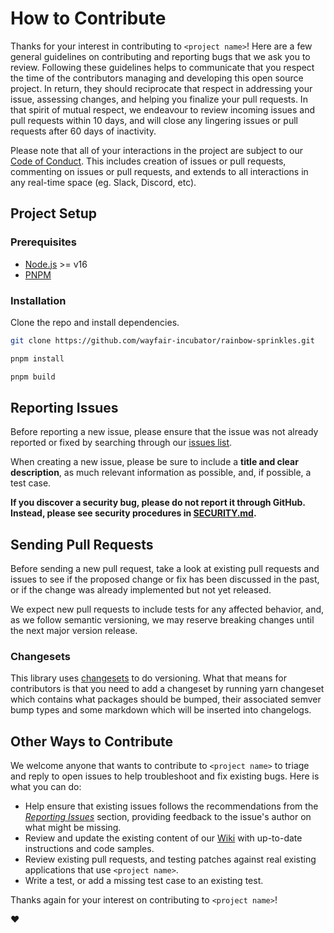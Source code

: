 # How to Contribute

Thanks for your interest in contributing to `<project name>`! Here are a few general guidelines on contributing and
reporting bugs that we ask you to review. Following these guidelines helps to communicate that you respect the time of
the contributors managing and developing this open source project. In return, they should reciprocate that respect in
addressing your issue, assessing changes, and helping you finalize your pull requests. In that spirit of mutual respect,
we endeavour to review incoming issues and pull requests within 10 days, and will close any lingering issues or pull
requests after 60 days of inactivity.

Please note that all of your interactions in the project are subject to our [Code of Conduct](CODE_OF_CONDUCT.md). This
includes creation of issues or pull requests, commenting on issues or pull requests, and extends to all interactions in
any real-time space (eg. Slack, Discord, etc).

## Project Setup

### Prerequisites

- [Node.js](https://nodejs.org) >= v16
- [PNPM](https://pnpm.io/)

### Installation

Clone the repo and install dependencies.

```bash
git clone https://github.com/wayfair-incubator/rainbow-sprinkles.git

pnpm install

pnpm build
```

## Reporting Issues

Before reporting a new issue, please ensure that the issue was not already reported or fixed by searching through our
[issues list](https://github.com/org_name/repo_name/issues).

When creating a new issue, please be sure to include a **title and clear description**, as much relevant information as
possible, and, if possible, a test case.

**If you discover a security bug, please do not report it through GitHub. Instead, please see security procedures in
[SECURITY.md](SECURITY.md).**

## Sending Pull Requests

Before sending a new pull request, take a look at existing pull requests and issues to see if the proposed change or fix
has been discussed in the past, or if the change was already implemented but not yet released.

We expect new pull requests to include tests for any affected behavior, and, as we follow semantic versioning, we may
reserve breaking changes until the next major version release.

### Changesets

This library uses [changesets](https://github.com/Noviny/changesets) to do versioning. What that means for contributors is that you need to add a changeset by running yarn changeset which contains what packages should be bumped, their associated semver bump types and some markdown which will be inserted into changelogs.

## Other Ways to Contribute

We welcome anyone that wants to contribute to `<project name>` to triage and reply to open issues to help troubleshoot
and fix existing bugs. Here is what you can do:

- Help ensure that existing issues follows the recommendations from the _[Reporting Issues](#reporting-issues)_ section,
  providing feedback to the issue's author on what might be missing.
- Review and update the existing content of our [Wiki](https://github.com/org_name/repo_name/wiki) with up-to-date
  instructions and code samples.
- Review existing pull requests, and testing patches against real existing applications that use `<project name>`.
- Write a test, or add a missing test case to an existing test.

Thanks again for your interest on contributing to `<project name>`!

:heart:
